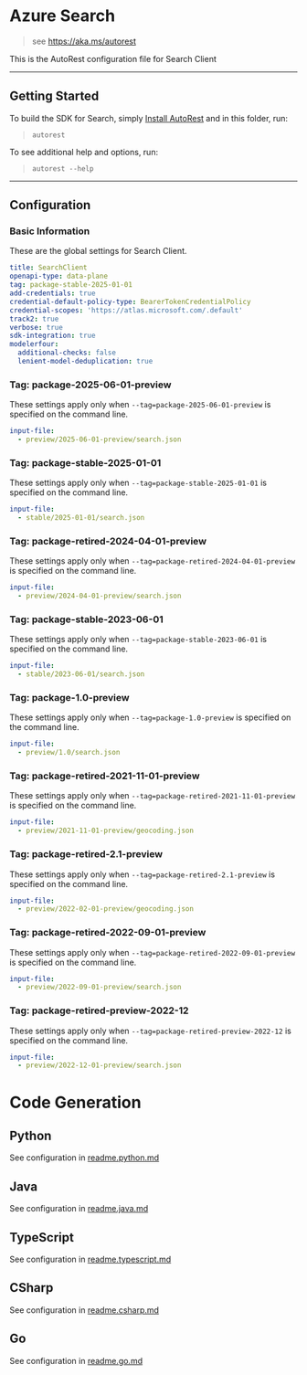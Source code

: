 # Azure Search

> see https://aka.ms/autorest

This is the AutoRest configuration file for Search Client

---

## Getting Started

To build the SDK for Search, simply [Install AutoRest](https://aka.ms/autorest/install) and in this folder, run:

> `autorest`

To see additional help and options, run:

> `autorest --help`

---

## Configuration

### Basic Information

These are the global settings for Search Client.

``` yaml
title: SearchClient
openapi-type: data-plane
tag: package-stable-2025-01-01
add-credentials: true
credential-default-policy-type: BearerTokenCredentialPolicy
credential-scopes: 'https://atlas.microsoft.com/.default'
track2: true
verbose: true
sdk-integration: true
modelerfour:
  additional-checks: false
  lenient-model-deduplication: true
```

### Tag: package-2025-06-01-preview

These settings apply only when `--tag=package-2025-06-01-preview` is specified on the command line.

``` yaml $(tag) == 'package-2025-06-01-preview'
input-file:
  - preview/2025-06-01-preview/search.json
```

### Tag: package-stable-2025-01-01

These settings apply only when `--tag=package-stable-2025-01-01` is specified on the command line.

```yaml $(tag) == 'package-stable-2025-01-01'
input-file:
  - stable/2025-01-01/search.json
```

### Tag: package-retired-2024-04-01-preview

These settings apply only when `--tag=package-retired-2024-04-01-preview` is specified on the command line.

``` yaml $(tag) == 'package-retired-2024-04-01-preview'
input-file:
  - preview/2024-04-01-preview/search.json
```

### Tag: package-stable-2023-06-01

These settings apply only when `--tag=package-stable-2023-06-01` is specified on the command line.

```yaml $(tag) == 'package-stable-2023-06-01'
input-file:
  - stable/2023-06-01/search.json
```

### Tag: package-1.0-preview

These settings apply only when `--tag=package-1.0-preview` is specified on the command line.

``` yaml $(tag) == 'package-1.0-preview'
input-file:
  - preview/1.0/search.json
```

### Tag: package-retired-2021-11-01-preview

These settings apply only when `--tag=package-retired-2021-11-01-preview` is specified on the command line.

``` yaml $(tag) == 'package-retired-2021-11-01-preview'
input-file:
  - preview/2021-11-01-preview/geocoding.json
```

### Tag: package-retired-2.1-preview

These settings apply only when `--tag=package-retired-2.1-preview` is specified on the command line.

``` yaml $(tag) == 'package-retired-2.1-preview'
input-file:
  - preview/2022-02-01-preview/geocoding.json
```

### Tag: package-retired-2022-09-01-preview

These settings apply only when `--tag=package-retired-2022-09-01-preview` is specified on the command line.

``` yaml $(tag) == 'package-retired-2022-09-01-preview'
input-file:
  - preview/2022-09-01-preview/search.json
```

### Tag: package-retired-preview-2022-12

These settings apply only when `--tag=package-retired-preview-2022-12` is specified on the command line.

``` yaml $(tag) == 'package-retired-preview-2022-12'
input-file:
  - preview/2022-12-01-preview/search.json
```

# Code Generation

## Python

See configuration in [readme.python.md](./readme.python.md)

## Java

See configuration in [readme.java.md](./readme.java.md)

## TypeScript

See configuration in [readme.typescript.md](./readme.typescript.md)

## CSharp

See configuration in [readme.csharp.md](./readme.csharp.md)

## Go

See configuration in [readme.go.md](./readme.go.md)
